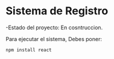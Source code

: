 <h1>Sistema de Registro</h1>

-Estado del proyecto: En cosntruccion.

Para ejecutar el sistema, Debes poner:

```npm install react```
